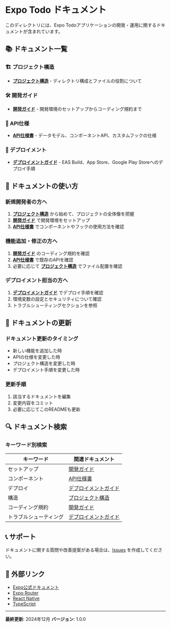 # Expo Todo ドキュメント

このディレクトリには、Expo Todoアプリケーションの開発・運用に関するドキュメントが含まれています。

## 📚 ドキュメント一覧

### 🏗️ プロジェクト構造
- **[プロジェクト構造](project-structure.md)** - ディレクトリ構成とファイルの役割について

### 🛠️ 開発ガイド
- **[開発ガイド](development-guide.md)** - 開発環境のセットアップからコーディング規約まで

### 🔌 API仕様
- **[API仕様書](api-specification.md)** - データモデル、コンポーネントAPI、カスタムフックの仕様

### 🚀 デプロイメント
- **[デプロイメントガイド](deployment.md)** - EAS Build、App Store、Google Play Storeへのデプロイ手順

## 🎯 ドキュメントの使い方

### 新規開発者の方へ

1. **[プロジェクト構造](project-structure.md)** から始めて、プロジェクトの全体像を把握
2. **[開発ガイド](development-guide.md)** で開発環境をセットアップ
3. **[API仕様書](api-specification.md)** でコンポーネントやフックの使用方法を確認

### 機能追加・修正の方へ

1. **[開発ガイド](development-guide.md)** のコーディング規約を確認
2. **[API仕様書](api-specification.md)** で既存のAPIを確認
3. 必要に応じて **[プロジェクト構造](project-structure.md)** でファイル配置を確認

### デプロイメント担当の方へ

1. **[デプロイメントガイド](deployment.md)** でデプロイ手順を確認
2. 環境変数の設定とセキュリティについて確認
3. トラブルシューティングセクションを参照

## 📝 ドキュメントの更新

### ドキュメント更新のタイミング

- 新しい機能を追加した時
- APIの仕様を変更した時
- プロジェクト構造を変更した時
- デプロイメント手順を変更した時

### 更新手順

1. 該当するドキュメントを編集
2. 変更内容をコミット
3. 必要に応じてこのREADMEも更新

## 🔍 ドキュメント検索

### キーワード別検索

| キーワード | 関連ドキュメント |
|-----------|------------------|
| セットアップ | [開発ガイド](development-guide.md) |
| コンポーネント | [API仕様書](api-specification.md) |
| デプロイ | [デプロイメントガイド](deployment.md) |
| 構造 | [プロジェクト構造](project-structure.md) |
| コーディング規約 | [開発ガイド](development-guide.md) |
| トラブルシューティング | [デプロイメントガイド](deployment.md) |

## 📞 サポート

ドキュメントに関する質問や改善提案がある場合は、[Issues](../../issues) を作成してください。

## 🔗 外部リンク

- [Expo公式ドキュメント](https://docs.expo.dev/)
- [Expo Router](https://docs.expo.dev/router/introduction/)
- [React Native](https://reactnative.dev/)
- [TypeScript](https://www.typescriptlang.org/)

---

**最終更新**: 2024年12月
**バージョン**: 1.0.0 